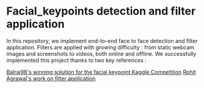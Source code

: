 # Facial_keypoints detection and filter application


In this repository, we implement end-to-end face to face detection and filter application. 
Filters are applied with growing difficulty : from static webcam images and screenshots to videos, both online and offline. 
We successfully implemented this project thanks to two key references : 

[Balraj98's winning solution for the facial keypoint Kaggle Competition](https://www.kaggle.com/balraj98/data-augmentation-for-facial-keypoint-detection)
[Rohit Agrawal's work on filter application](https://www.codementor.io/@rohitagrawalofficialmail/how-and-why-i-built-snapchat-filter-system-x5p95x8i0 )



